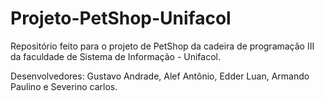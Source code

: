 # Projeto-PetShop-Unifacol
 Repositório feito para o projeto de PetShop da cadeira de programação III da faculdade de Sistema de Informação - Unifacol.

 Desenvolvedores: Gustavo Andrade, Alef Antônio, Edder Luan, Armando Paulino e Severino carlos.
